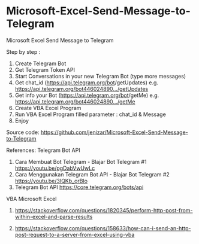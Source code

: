# Microsoft-Excel-Send-Message-to-Telegram
Microsoft Excel Send Message to Telegram

Step by step :
1. Create Telegram Bot
2. Get Telegram Token API
3. Start Conversations in your new Telegram Bot (type more messages) 
4. Get chat_id (https://api.telegram.org/bot<token>/getUpdates)
e.g. https://api.telegram.org/bot446024890.../getUpdates
5. Get info your Bot (https://api.telegram.org/bot<token>/getMe)
e.g. https://api.telegram.org/bot446024890.../getMe
6. Create VBA Excel Program
7. Run VBA Excel Program
filled parameter : chat_id & Message
8. Enjoy

Source code:
https://github.com/jenizar/Microsoft-Excel-Send-Message-to-Telegram

References:
Telegram Bot API
1. Cara Membuat Bot Telegram - Blajar Bot Telegram #1 
https://youtu.be/pgDabVwUwLc
2. Cara Menggunakan Telegram Bot API - Blajar Bot Telegram #2
https://youtu.be/3IQKb_orBlo
3. Telegram Bot API
https://core.telegram.org/bots/api

VBA Microsoft Excel
1. https://stackoverflow.com/questions/1820345/perform-http-post-from-within-excel-and-parse-results

2. https://stackoverflow.com/questions/158633/how-can-i-send-an-http-post-request-to-a-server-from-excel-using-vba
